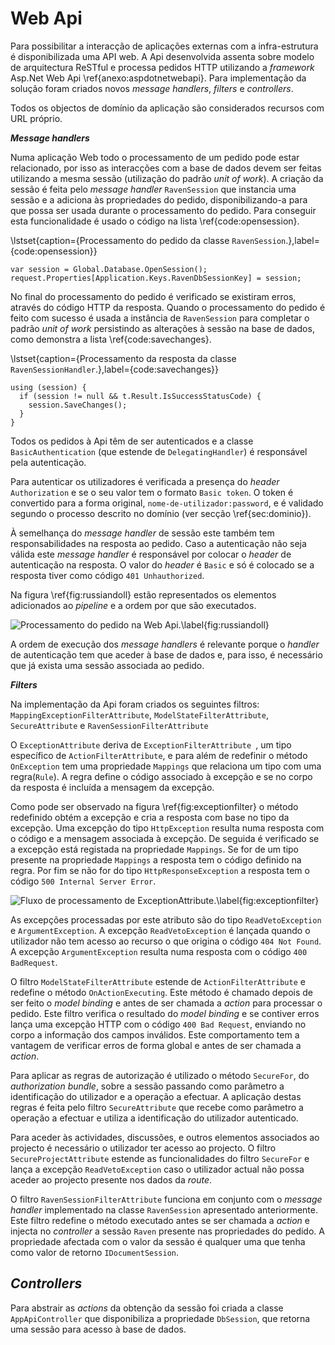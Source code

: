 Web Api 
=

Para possibilitar a interacção de aplicações externas com a infra-estrutura é disponibilizada uma API web. A Api desenvolvida assenta sobre modelo de arquitectura ReSTful e processa pedidos HTTP utilizando a *framework* Asp.Net Web Api \ref{anexo:aspdotnetwebapi}.
Para implementação da solução foram criados novos *message handlers*, *filters* e *controllers*.

Todos os objectos de domínio da aplicação são considerados recursos com URL próprio.

***Message handlers***

Numa aplicação Web todo o processamento de um pedido pode estar relacionado, por isso as interacções com a base de dados devem ser feitas utilizando a mesma sessão (utilização do padrão *unit of work*). 
A criação da sessão é feita pelo *message handler* `RavenSession` que instancia uma sessão e a adiciona às propriedades do pedido, disponibilizando-a para que possa ser usada durante o processamento do pedido. Para conseguir esta funcionalidade é usado o código na lista \ref{code:opensession}.

\lstset{caption={Processamento do pedido da classe `RavenSession`.},label={code:opensession}}

````
var session = Global.Database.OpenSession();
request.Properties[Application.Keys.RavenDbSessionKey] = session;
````

No final do processamento do pedido é verificado se existiram erros, através do código HTTP da resposta. Quando o processamento do pedido é feito com sucesso é usada a instância de `RavenSession` para completar o padrão *unit of work* persistindo as alterações à sessão na base de dados, como demonstra a lista \ref{code:savechanges}. 

\lstset{caption={Processamento da resposta da classe `RavenSessionHandler`.},label={code:savechanges}}

````
using (session) {  
  if (session != null && t.Result.IsSuccessStatusCode) {  
    session.SaveChanges();  
  }  
}  
````

Todos os pedidos à Api têm de ser autenticados e a classe `BasicAuthentication` (que estende de `DelegatingHandler`) é responsável pela autenticação.

Para autenticar os utilizadores é verificada a presença do *header* `Authorization` e se o seu valor tem o formato `Basic token`. O token é convertido para a forma original, `nome-de-utilizador:password`, e é validado segundo o processo descrito no domínio (ver secção \ref{sec:dominio}).

À semelhança do *message handler* de sessão este também tem responsabilidades na resposta ao pedido. Caso a autenticação não seja válida este *message handler* é responsável por colocar o *header* de autenticação na resposta. O valor do *header* é `Basic` e só é colocado se a resposta tiver como código `401 Unhauthorized`.

Na figura \ref{fig:russiandoll} estão representados os elementos adicionados ao *pipeline* e a ordem por que são executados.

![Processamento do pedido na Web Api.\label{fig:russiandoll}](http://www.lucidchart.com/publicSegments/view/50291e63-5070-4845-94a2-5c020a7c36ea/image.png)

A ordem de execução dos *message handlers* é relevante porque o *handler* de autenticação tem que aceder à base de dados e, para isso, é necessário que já exista uma sessão associada ao pedido.

***Filters***

Na implementação da Api foram criados os seguintes filtros: `MappingExceptionFilterAttribute`, `ModelStateFilterAttribute`, `SecureAttribute` e `RavenSessionFilterAttribute`

O `ExceptionAttribute` deriva de `ExceptionFilterAttribute `, um tipo específico de `ActionFilterAttribute`, e para além de redefinir o método `OnException` tem uma propriedade `Mappings` que relaciona um tipo com uma regra(`Rule`). A regra define o código associado à excepção e se no corpo da resposta é incluída a mensagem da excepção.

Como pode ser observado na figura \ref{fig:exceptionfilter} o método redefinido obtém a excepção e cria a resposta com base no tipo da excepção. 
Uma excepção do tipo `HttpException` resulta numa resposta com o código e a mensagem associada à excepção. 
De seguida é verificado se a excepção está registada na propriedade `Mappings`. Se for de um tipo presente na propriedade `Mappings` a resposta tem o código definido na regra. Por fim se não for do tipo `HttpResponseException` a resposta tem o código `500 Internal Server Error`. 

![Fluxo de processamento de `ExceptionAttribute`.\label{fig:exceptionfilter}](http://www.lucidchart.com/publicSegments/view/50290444-1734-42a0-844d-48190ad3924f/image.png)

As excepções processadas por este atributo são do tipo `ReadVetoException` e `ArgumentException`. 
A excepção `ReadVetoException` é lançada quando o utilizador não tem acesso ao recurso o que origina o código `404 Not Found`. A excepção `ArgumentException` resulta numa resposta com o código `400 BadRequest`.

O filtro `ModelStateFilterAttribute` estende de `ActionFilterAttribute` e redefine o método `OnActionExecuting`. Este método é chamado depois de ser feito o *model binding* e antes de ser chamada a *action* para processar o pedido. 
Este filtro verifica o resultado do *model binding* e se contiver erros lança uma excepção HTTP com o código `400 Bad Request`, enviando no corpo a informação dos campos inválidos. Este comportamento tem a vantagem de verificar erros de forma global e antes de ser chamada a *action*. 

Para aplicar as regras de autorização é utilizado o método `SecureFor`, do *authorization bundle*, sobre a sessão passando como parâmetro a identificação do utilizador e a operação a efectuar.
A aplicação destas regras é feita pelo filtro `SecureAttribute` que recebe como parâmetro a operação a efectuar e utiliza a identificação do utilizador autenticado. 

Para aceder às actividades, discussões, e outros elementos associados ao projecto é necessário o utilizador ter acesso ao projecto.
O filtro `SecureProjectAttribute` estende as funcionalidades do filtro `SecureFor` e lança a excepção `ReadVetoException` caso o utilizador actual não possa aceder ao projecto presente nos dados da *route*.

O filtro `RavenSessionFilterAttribute` funciona em conjunto com o *message handler* implementado na classe `RavenSession` apresentado anteriormente. 
Este filtro redefine o método executado antes se ser chamada a *action* e injecta no *controller* a sessão `Raven` presente nas propriedades do pedido. 
A propriedade afectada com o valor da sessão é qualquer uma que tenha como valor de retorno `IDocumentSession`.

*Controllers*
-

Para abstrair as *actions* da obtenção da sessão foi criada a classe `AppApiController` que disponibiliza a propriedade `DbSession`, que retorna uma sessão para acesso à base de dados.
